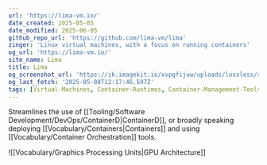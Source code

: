 ```yaml
---
url: 'https://lima-vm.io/'
date_created: 2025-05-05
date_modified: 2025-06-05
github_repo_url: 'https://github.com/lima-vm/lima'
zinger: 'Linux virtual machines, with a focus on running containers'
og_url: 'https://lima-vm.io/'
site_name: Lima
title: Lima
og_screenshot_url: 'https://ik.imagekit.io/xvpgfijuw/uploads/lossless/screenshots/20250605_LimaVM_og_screenshot.jpeg'
og_last_fetch: '2025-05-08T12:17:46.597Z'
tags: [Virtual-Machines, Container-Runtimes, Container-Management-Tools, Continuous-Deployment, DevOps]
---
```


Streamlines the use of [[Tooling/Software Development/DevOps/ContainerD|ContainerD]], or broadly speaking deploying [[Vocabulary/Containers|Containers]] and using [[Vocabulary/Container Orchestration]] tools. 

![[Vocabulary/Graphics Processing Units|GPU Architecture]]